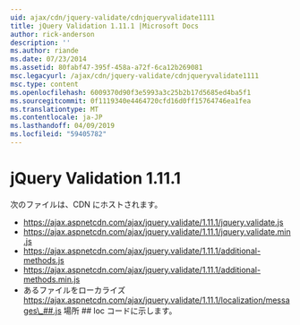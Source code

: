 ```yaml
---
uid: ajax/cdn/jquery-validate/cdnjqueryvalidate1111
title: jQuery Validation 1.11.1 |Microsoft Docs
author: rick-anderson
description: ''
ms.author: riande
ms.date: 07/23/2014
ms.assetid: 80fabf47-395f-458a-a72f-6ca12b269081
msc.legacyurl: /ajax/cdn/jquery-validate/cdnjqueryvalidate1111
msc.type: content
ms.openlocfilehash: 6009370d90f3e5993a3c25b2b17d5685ed4ba5f1
ms.sourcegitcommit: 0f1119340e4464720cfd16d0ff15764746ea1fea
ms.translationtype: MT
ms.contentlocale: ja-JP
ms.lasthandoff: 04/09/2019
ms.locfileid: "59405782"
---
```

# <a name="jquery-validation-1111"></a>jQuery Validation 1.11.1

次のファイルは、CDN にホストされます。

- https://ajax.aspnetcdn.com/ajax/jquery.validate/1.11.1/jquery.validate.js
- https://ajax.aspnetcdn.com/ajax/jquery.validate/1.11.1/jquery.validate.min.js
- https://ajax.aspnetcdn.com/ajax/jquery.validate/1.11.1/additional-methods.js
- https://ajax.aspnetcdn.com/ajax/jquery.validate/1.11.1/additional-methods.min.js
- あるファイルをローカライズ https://ajax.aspnetcdn.com/ajax/jquery.validate/1.11.1/localization/messages\_##.js 場所 ## loc コードに示します。
